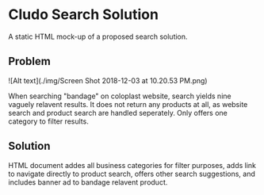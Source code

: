 # Cludo Search Solution

A static HTML mock-up of a proposed search solution.

## Problem

![Alt text](./img/Screen Shot 2018-12-03 at 10.20.53 PM.png)

When searching "bandage" on coloplast website, search yields nine vaguely relavent results.  It does not return any products at all, as website search and product search are handled seperately.  Only offers one category to filter results.

## Solution

HTML document addes all business categories for filter purposes, adds link to navigate directly to product search, offers other search suggestions, and includes banner ad to bandage relavent product.